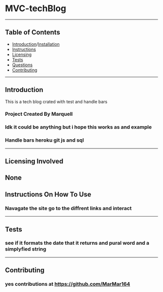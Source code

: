 # MVC-techBlog
---
## Table of Contents
* [Introduction](#Introduction)/[Installation](#Installation)
* [Instructions](#Instructions)
* [Licensing](#Licensing)
* [Tests](#Tests)
* [Questions](#Questions)
* [Contributing](#Contributing)
---
## Introduction
This is a tech blog crated with test and handle bars
### Project Created By Marquell
### Idk it could be anything but i hope this works as and example 
### Handle bars heroku git js and sql
---
## Licensing Involved
None
---
## Instructions On How To Use 
### Navagate the site go to the diffrent links and interact 
---
## Tests
### see if it formats the date that it returns and pural word and a simplyfied string
---
## Contributing
### yes contributions at https://github.com/MarMar164
